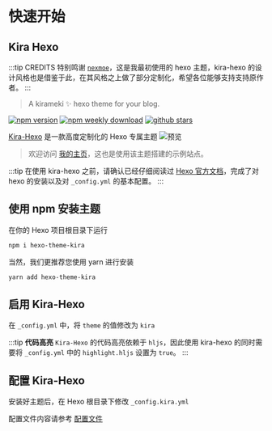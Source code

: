 # 快速开始

## Kira Hexo

:::tip CREDITS
特别鸣谢 [`nexmoe`](https://github.com/theme-nexmoe/hexo-theme-nexmoe)，这是我最初使用的 hexo 主题，kira-hexo 的设计风格也是借鉴于此，在其风格之上做了部分定制化，希望各位能够支持支持原作者。
:::

> A kirameki ✨ hexo theme for your blog.


<div style="width: 100%; display: flex;">
  <a href="https://www.npmjs.com/package/hexo-theme-kira">
    <img src="https://badgen.net/npm/v/hexo-theme-kira" alt="npm version" />
  </a>
  &nbsp;
  <a href="https://www.npmjs.com/package/hexo-theme-kira">
    <img src="https://badgen.net/npm/dw/hexo-theme-kira" alt="npm weekly download" />
  </a>
  &nbsp;
  <a href="https://github.com/ch1ny/kira-hexo/stargazers">
    <img src="https://badgen.net/github/stars/ch1ny/kira-hexo" alt="github stars" />
  </a>
</div>


[Kira-Hexo](https://github.com/ch1ny/kira-hexo) 是一款高度定制化的 Hexo 专属主题
![预览](/assets/img/preview.webp)

> 欢迎访问 [我的主页](https://kira.host/)，这也是使用该主题搭建的示例站点。

:::tip
在使用 kira-hexo 之前，请确认已经仔细阅读过 [Hexo 官方文档](https://hexo.io/zh-cn/docs/)，完成了对 hexo 的安装以及对 `_config.yml` 的基本配置。
:::

## 使用 npm 安装主题

在你的 Hexo 项目根目录下运行

```bash
npm i hexo-theme-kira
```

当然，我们更推荐您使用 yarn 进行安装

```bash
yarn add hexo-theme-kira
```

## 启用 Kira-Hexo

在 `_config.yml` 中，将 `theme` 的值修改为 `kira`

:::tip **代码高亮**
`Kira-Hexo` 的代码高亮依赖于 `hljs`，因此使用 kira-hexo 的同时需要将 `_config.yml` 中的 `highlight.hljs` 设置为 `true`。
:::

## 配置 Kira-Hexo

安装好主题后，在 Hexo 根目录下修改 `_config.kira.yml`

配置文件内容请参考 [配置文件](/config/config.html)